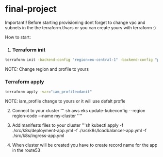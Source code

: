 # final-project

Important!!
Before starting provisioning dont forget to change vpc and subnets in the the terraform.tfvars or you can create yours with terraform :)

How to start:


1. ### Terraform init
```sh
terraform init -backend-config "region=eu-central-1" -backend-config "profile=default"
```
NOTE: Change region and profile to yours
### Terraform apply
```sh
terraform apply -var="iam_profile=danit"
```
NOTE: iam_profile change to yours or it will use defalt profle

2. Connect to your cluster 
 ''' sh 
aws eks update-kubeconfig --region region-code --name my-cluster
''''

3. Add manifests files to your cluster 
'''sh
kubectl apply -f ./src/k8s/deployment-app.yml -f ./src/k8s/loadbalancer-app.yml -f ./src/k8s/ingress-app.yml

4. When cluster will be created you have to create record name for the app in the route53

